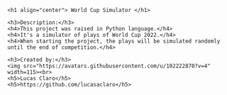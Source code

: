     <h1 align="center"> World Cup Simulator </h1>

    <h3>Description:</h3>
    <h4>This project was raised in Python language.</h4>
    <h4>It's a simulator of plays of World Cup 2022.</h4>
    <h4>When starting the project, the plays will be simulated randomly until the end of competition.</h4>
    
    <h3>Created by:</h3>
    <img src="https://avatars.githubusercontent.com/u/102222870?v=4" width=115><br>
    <h5>Lucas Claro</h5>
    <h5>https://github.com/lucasaclaro</h5>
